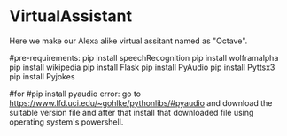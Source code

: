 # VirtualAssistant
Here we make our Alexa alike virtual assitant named as "Octave".

#pre-requirements: pip install speechRecognition
                   pip install wolframalpha
                   pip install wikipedia
                   pip install Flask
                   pip install PyAudio
                   pip install Pyttsx3
                   pip install Pyjokes
 
#for  #pip install pyaudio error: go to https://www.lfd.uci.edu/~gohlke/pythonlibs/#pyaudio and download the suitable version file and after that install that downloaded file using operating system's powershell.
